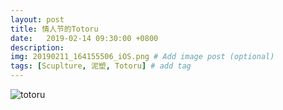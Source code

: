 ```yaml
---
layout: post
title: 情人节的Totoru
date:   2019-02-14 09:30:00 +0800
description: 
img: 20190211_164155506_iOS.png # Add image post (optional)
tags: [Scuplture, 泥塑, Totoru] # add tag
---
```


![totoru]({{site.baseurl}}/assets/img/WechatIMG67.jpeg)
